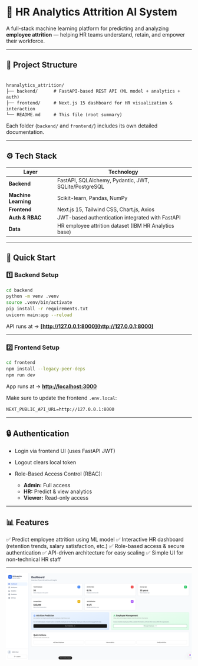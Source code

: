 
# 🧠 HR Analytics Attrition AI System

A full-stack machine learning platform for predicting and analyzing **employee attrition** — helping HR teams understand, retain, and empower their workforce.

---

## 🧩 Project Structure

```

hranalytics_attrition/
├── backend/      # FastAPI-based REST API (ML model + analytics + auth)
├── frontend/     # Next.js 15 dashboard for HR visualization & interaction
└── README.md     # This file (root summary)

````

Each folder (`backend/` and `frontend/`) includes its own detailed documentation.

---

## ⚙️ Tech Stack

| Layer | Technology |
|--------|-------------|
| **Backend** | FastAPI, SQLAlchemy, Pydantic, JWT, SQLite/PostgreSQL |
| **Machine Learning** | Scikit-learn, Pandas, NumPy |
| **Frontend** | Next.js 15, Tailwind CSS, Chart.js, Axios |
| **Auth & RBAC** | JWT-based authentication integrated with FastAPI |
| **Data** | HR employee attrition dataset (IBM HR Analytics base) |

---

## 🚀 Quick Start

### 1️⃣ Backend Setup
```bash
cd backend
python -m venv .venv
source .venv/bin/activate
pip install -r requirements.txt
uvicorn main:app --reload
````

API runs at → **[http://127.0.0.1:8000](http://127.0.0.1:8000)**

---

### 2️⃣ Frontend Setup

```bash
cd frontend
npm install --legacy-peer-deps
npm run dev
```

App runs at → **[http://localhost:3000](http://localhost:3000)**

Make sure to update the frontend `.env.local`:

```env
NEXT_PUBLIC_API_URL=http://127.0.0.1:8000
```

---

## 🔒 Authentication

* Login via frontend UI (uses FastAPI JWT)
* Logout clears local token
* Role-Based Access Control (RBAC):

  * **Admin:** Full access
  * **HR:** Predict & view analytics
  * **Viewer:** Read-only access

---

## 📊 Features

✅ Predict employee attrition using ML model
✅ Interactive HR dashboard (retention trends, salary satisfaction, etc.)
✅ Role-based access & secure authentication
✅ API-driven architecture for easy scaling
✅ Simple UI for non-technical HR staff

---


<p align="center">
  <img src="./assets/ai.png" alt="App Screenshot" width="600"/>
</p>

```

